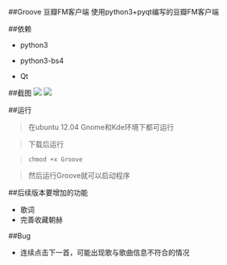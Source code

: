 ##Groove 豆瓣FM客户端
使用python3+pyqt编写的豆瓣FM客户端

##依赖
* python3

* python3-bs4

* Qt

##截图
<img src="http://i1299.photobucket.com/albums/ag72/vstormli/Groove_012_zpsd63460ff.png" />
<img src="http://i1299.photobucket.com/albums/ag72/vstormli/5DE54F5C533A1_011_zps1e2cfda7.png" />

##运行
>在ubuntu 12.04 Gnome和Kde环境下都可运行

>下载后运行

>`chmod +x Groove`

>然后运行Groove就可以启动程序

##后续版本要增加的功能
* 歌词
* 完善收藏朝赫

##Bug
* 连续点击下一首，可能出现歌与歌曲信息不符合的情况